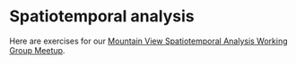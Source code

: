Spatiotemporal analysis
=======================
Here are exercises for our [Mountain View Spatiotemporal Analysis Working Group Meetup](http://www.meetup.com/Mountain-View-Spatiotemporal-Analysis-Working-Group/).